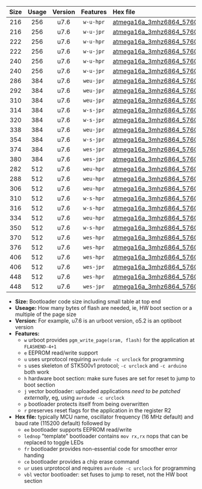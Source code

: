 |Size|Usage|Version|Features|Hex file|
|:-:|:-:|:-:|:-:|:--|
|216|256|u7.6|`w-u-hpr`|[atmega16a_3mhz6864_57600bps_ur.hex](https://raw.githubusercontent.com/stefanrueger/urboot/main//atmega16a_3mhz6864_57600bps_ur.hex)|
|216|256|u7.6|`w-u-jpr`|[atmega16a_3mhz6864_57600bps_ur_vbl.hex](https://raw.githubusercontent.com/stefanrueger/urboot/main//atmega16a_3mhz6864_57600bps_ur_vbl.hex)|
|222|256|u7.6|`w-u-hpr`|[atmega16a_3mhz6864_57600bps_lednop_ur.hex](https://raw.githubusercontent.com/stefanrueger/urboot/main//atmega16a_3mhz6864_57600bps_lednop_ur.hex)|
|222|256|u7.6|`w-u-jpr`|[atmega16a_3mhz6864_57600bps_lednop_ur_vbl.hex](https://raw.githubusercontent.com/stefanrueger/urboot/main//atmega16a_3mhz6864_57600bps_lednop_ur_vbl.hex)|
|240|256|u7.6|`w-u-hpr`|[atmega16a_3mhz6864_57600bps_lednop_fr_ur.hex](https://raw.githubusercontent.com/stefanrueger/urboot/main//atmega16a_3mhz6864_57600bps_lednop_fr_ur.hex)|
|240|256|u7.6|`w-u-jpr`|[atmega16a_3mhz6864_57600bps_lednop_fr_ur_vbl.hex](https://raw.githubusercontent.com/stefanrueger/urboot/main//atmega16a_3mhz6864_57600bps_lednop_fr_ur_vbl.hex)|
|286|384|u7.6|`weu-jpr`|[atmega16a_3mhz6864_57600bps_ee_ur_vbl.hex](https://raw.githubusercontent.com/stefanrueger/urboot/main//atmega16a_3mhz6864_57600bps_ee_ur_vbl.hex)|
|292|384|u7.6|`weu-jpr`|[atmega16a_3mhz6864_57600bps_ee_lednop_ur_vbl.hex](https://raw.githubusercontent.com/stefanrueger/urboot/main//atmega16a_3mhz6864_57600bps_ee_lednop_ur_vbl.hex)|
|310|384|u7.6|`weu-jpr`|[atmega16a_3mhz6864_57600bps_ee_lednop_fr_ur_vbl.hex](https://raw.githubusercontent.com/stefanrueger/urboot/main//atmega16a_3mhz6864_57600bps_ee_lednop_fr_ur_vbl.hex)|
|314|384|u7.6|`w-s-jpr`|[atmega16a_3mhz6864_57600bps_vbl.hex](https://raw.githubusercontent.com/stefanrueger/urboot/main//atmega16a_3mhz6864_57600bps_vbl.hex)|
|320|384|u7.6|`w-s-jpr`|[atmega16a_3mhz6864_57600bps_lednop_vbl.hex](https://raw.githubusercontent.com/stefanrueger/urboot/main//atmega16a_3mhz6864_57600bps_lednop_vbl.hex)|
|338|384|u7.6|`weu-jpr`|[atmega16a_3mhz6864_57600bps_ee_lednop_fr_ce_ur_vbl.hex](https://raw.githubusercontent.com/stefanrueger/urboot/main//atmega16a_3mhz6864_57600bps_ee_lednop_fr_ce_ur_vbl.hex)|
|354|384|u7.6|`w-s-jpr`|[atmega16a_3mhz6864_57600bps_lednop_fr_vbl.hex](https://raw.githubusercontent.com/stefanrueger/urboot/main//atmega16a_3mhz6864_57600bps_lednop_fr_vbl.hex)|
|374|384|u7.6|`wes-jpr`|[atmega16a_3mhz6864_57600bps_ee_vbl.hex](https://raw.githubusercontent.com/stefanrueger/urboot/main//atmega16a_3mhz6864_57600bps_ee_vbl.hex)|
|380|384|u7.6|`wes-jpr`|[atmega16a_3mhz6864_57600bps_ee_lednop_vbl.hex](https://raw.githubusercontent.com/stefanrueger/urboot/main//atmega16a_3mhz6864_57600bps_ee_lednop_vbl.hex)|
|282|512|u7.6|`weu-hpr`|[atmega16a_3mhz6864_57600bps_ee_ur.hex](https://raw.githubusercontent.com/stefanrueger/urboot/main//atmega16a_3mhz6864_57600bps_ee_ur.hex)|
|288|512|u7.6|`weu-hpr`|[atmega16a_3mhz6864_57600bps_ee_lednop_ur.hex](https://raw.githubusercontent.com/stefanrueger/urboot/main//atmega16a_3mhz6864_57600bps_ee_lednop_ur.hex)|
|306|512|u7.6|`weu-hpr`|[atmega16a_3mhz6864_57600bps_ee_lednop_fr_ur.hex](https://raw.githubusercontent.com/stefanrueger/urboot/main//atmega16a_3mhz6864_57600bps_ee_lednop_fr_ur.hex)|
|310|512|u7.6|`w-s-hpr`|[atmega16a_3mhz6864_57600bps.hex](https://raw.githubusercontent.com/stefanrueger/urboot/main//atmega16a_3mhz6864_57600bps.hex)|
|316|512|u7.6|`w-s-hpr`|[atmega16a_3mhz6864_57600bps_lednop.hex](https://raw.githubusercontent.com/stefanrueger/urboot/main//atmega16a_3mhz6864_57600bps_lednop.hex)|
|334|512|u7.6|`weu-hpr`|[atmega16a_3mhz6864_57600bps_ee_lednop_fr_ce_ur.hex](https://raw.githubusercontent.com/stefanrueger/urboot/main//atmega16a_3mhz6864_57600bps_ee_lednop_fr_ce_ur.hex)|
|350|512|u7.6|`w-s-hpr`|[atmega16a_3mhz6864_57600bps_lednop_fr.hex](https://raw.githubusercontent.com/stefanrueger/urboot/main//atmega16a_3mhz6864_57600bps_lednop_fr.hex)|
|370|512|u7.6|`wes-hpr`|[atmega16a_3mhz6864_57600bps_ee.hex](https://raw.githubusercontent.com/stefanrueger/urboot/main//atmega16a_3mhz6864_57600bps_ee.hex)|
|376|512|u7.6|`wes-hpr`|[atmega16a_3mhz6864_57600bps_ee_lednop.hex](https://raw.githubusercontent.com/stefanrueger/urboot/main//atmega16a_3mhz6864_57600bps_ee_lednop.hex)|
|406|512|u7.6|`wes-hpr`|[atmega16a_3mhz6864_57600bps_ee_lednop_fr.hex](https://raw.githubusercontent.com/stefanrueger/urboot/main//atmega16a_3mhz6864_57600bps_ee_lednop_fr.hex)|
|406|512|u7.6|`wes-jpr`|[atmega16a_3mhz6864_57600bps_ee_lednop_fr_vbl.hex](https://raw.githubusercontent.com/stefanrueger/urboot/main//atmega16a_3mhz6864_57600bps_ee_lednop_fr_vbl.hex)|
|448|512|u7.6|`wes-hpr`|[atmega16a_3mhz6864_57600bps_ee_lednop_fr_ce.hex](https://raw.githubusercontent.com/stefanrueger/urboot/main//atmega16a_3mhz6864_57600bps_ee_lednop_fr_ce.hex)|
|448|512|u7.6|`wes-jpr`|[atmega16a_3mhz6864_57600bps_ee_lednop_fr_ce_vbl.hex](https://raw.githubusercontent.com/stefanrueger/urboot/main//atmega16a_3mhz6864_57600bps_ee_lednop_fr_ce_vbl.hex)|

- **Size:** Bootloader code size including small table at top end
- **Useage:** How many bytes of flash are needed, ie, HW boot section or a multiple of the page size
- **Version:** For example, u7.6 is an urboot version, o5.2 is an optiboot version
- **Features:**
  + `w` urboot provides `pgm_write_page(sram, flash)` for the application at `FLASHEND-4+1`
  + `e` EEPROM read/write support
  + `u` uses urprotocol requiring `avrdude -c urclock` for programming
  + `s` uses skeleton of STK500v1 protocol; `-c urclock` and `-c arduino` both work
  + `h` hardware boot section: make sure fuses are set for reset to jump to boot section
  + `j` vector bootloader: uploaded applications *need to be patched externally*, eg, using `avrdude -c urclock`
  + `p` bootloader protects itself from being overwritten
  + `r` preserves reset flags for the application in the register R2
- **Hex file:** typically MCU name, oscillator frequency (16 MHz default) and baud rate (115200 default) followed by
  + `ee` bootloader supports EEPROM read/write
  + `lednop` "template" bootloader contains `mov rx,rx` nops that can be replaced to toggle LEDs
  + `fr` bootloader provides non-essential code for smoother error handing
  + `ce` bootloader provides a chip erase command
  + `ur` uses urprotocol and requires `avrdude -c urclock` for programming
  + `vbl` vector bootloader: set fuses to jump to reset, not the HW boot section

